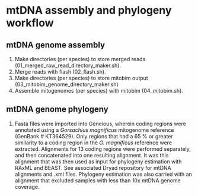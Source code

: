 # mtDNA assembly and phylogeny workflow

## mtDNA genome assembly

1. Make directories (per species) to store merged reads (01_merged_raw_read_directory_maker.sh). 
2. Merge reads with flash (02_flash.sh). 
3. Make directories (per species) to store mitobim output (03_mitobim_genome_directory_maker.sh)
4. Assemble mitogenomes (per species) with mitobim (04_mitobim.sh). 

## mtDNA genome phylogeny

1. Fasta files were imported into Geneious, wherein coding regions were annotated using a *Gorsachius magnificus* mitogenome reference (GenBank # KT364529). Only regions that had a 65 % or greater similarity to a coding region in the *G. magnificus* reference were extracted. Alignments for 13 coding regions were performed separately, and then concatenated into one resulting alignment. It was this alignment that was then used as input for phylogeny estimation with RAxML and BEAST. See associated Dryad repository for mtDNA alignments and .xml files. Phylogeny estimation was also carried with an alignment that excluded samples with less than 10x mtDNA genome coverage. 
